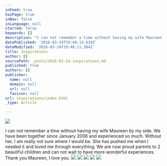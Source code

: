 ```yaml
---
inFeed: true
hasPage: true
inNav: false
inLanguage: null
starred: false
keywords: []
description: "I can not remember a time without having my wife Maureen by my side. We have been together since January 2006 and experienced so much. Without her, I am really not sure where I would be. She has pushed me when I needed it and loved me through everything. We are now proud parents to 2 beautiful children and can not wait to have more wonderful experiences. Thank you Maureen, I love you.\_"
datePublished: '2016-03-24T19:40:14.634Z'
dateModified: '2016-03-24T19:40:11.384Z'
title: Inspirations
author: []
sourcePath: _posts/2016-03-24-inspirations.md
published: true
authors: []
publisher:
  name: null
  domain: null
  url: null
  favicon: null
url: inspirations/index.html
_type: Article

---
```

![](https://s3-us-west-2.amazonaws.com/the-grid-img/p/974d4fed2d3fe9b104c5022904074e6921392e31.jpg)

I can not remember a time without having my wife Maureen by my side. We have been together since January 2006 and experienced so much. Without her, I am really not sure where I would be. She has pushed me when I needed it and loved me through everything. We are now proud parents to 2 beautiful children and can not wait to have more wonderful experiences. Thank you Maureen, I love you. ![](https://s3-us-west-2.amazonaws.com/the-grid-img/p/0ed4daa16a8dd115ddd10da53e5c9ee9f237d60f.jpg)
![](https://s3-us-west-2.amazonaws.com/the-grid-img/p/2b2b179f9d0b327adc1cdf4abb46536b2ca0faa7.jpg)
![](https://s3-us-west-2.amazonaws.com/the-grid-img/p/1c761157db75ce5ee62ac8d3df82b77ecda95b28.jpg)
![](https://the-grid-user-content.s3-us-west-2.amazonaws.com/07b37b81-b07b-4803-867b-f5a257d76c16.jpg)
![](https://s3-us-west-2.amazonaws.com/the-grid-img/p/6c0d303a56f1a2d087f2486750a780f8b07bc58c.jpg)